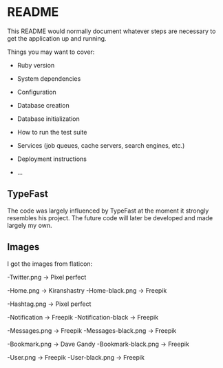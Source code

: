 # README

This README would normally document whatever steps are necessary to get the
application up and running.

Things you may want to cover:

* Ruby version

* System dependencies

* Configuration

* Database creation

* Database initialization

* How to run the test suite

* Services (job queues, cache servers, search engines, etc.)

* Deployment instructions

* ...


## TypeFast
The code was largely influenced by TypeFast at the moment it strongly resembles his project. The future code will later be developed and made largely my own.

## Images
I got the images from flaticon:
  
  -Twitter.png -> Pixel perfect
  
  -Home.png -> Kiranshastry
  -Home-black.png -> Freepik
  
  -Hashtag.png -> Pixel perfect
  
  -Notification -> Freepik
  -Notification-black -> Freepik
  
  -Messages.png -> Freepik
  -Messages-black.png -> Freepik
  
  -Bookmark.png -> Dave Gandy
  -Bookmark-black.png -> Freepik
  
  -User.png -> Freepik
  -User-black.png -> Freepik
